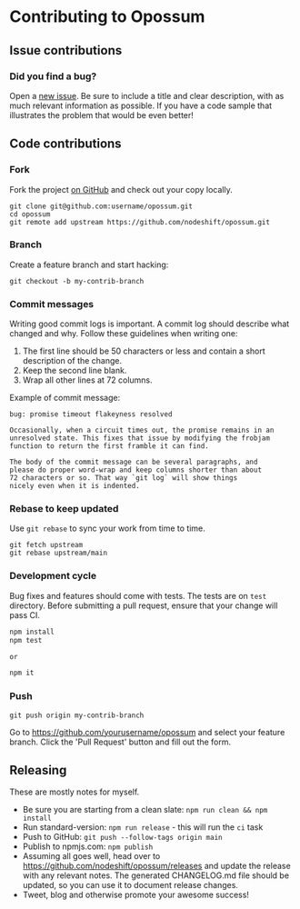 # Contributing to Opossum

## Issue contributions

### Did you find a bug?

Open a [new issue](https://github.com/nodeshift/opossum/issues/new).
Be sure to include a title and clear description, with as much relevant information
as possible. If you have a code sample that illustrates the problem that would be even better!

## Code contributions

### Fork

Fork the project [on GitHub](https://github.com/nodeshift/opossum)
and check out your copy locally.

```
git clone git@github.com:username/opossum.git
cd opossum
git remote add upstream https://github.com/nodeshift/opossum.git
```

### Branch

Create a feature branch and start hacking:

```
git checkout -b my-contrib-branch
```

### Commit messages

Writing good commit logs is important. A commit log should describe what
changed and why. Follow these guidelines when writing one:

  1. The first line should be 50 characters or less and contain a short
    description of the change.
  2. Keep the second line blank.
  3. Wrap all other lines at 72 columns.

Example of commit message:

```
bug: promise timeout flakeyness resolved

Occasionally, when a circuit times out, the promise remains in an
unresolved state. This fixes that issue by modifying the frobjam
function to return the first framble it can find.

The body of the commit message can be several paragraphs, and
please do proper word-wrap and keep columns shorter than about
72 characters or so. That way `git log` will show things
nicely even when it is indented.
```

### Rebase to keep updated

Use `git rebase` to sync your work from time to time.

```
git fetch upstream
git rebase upstream/main
```

### Development cycle

Bug fixes and features should come with tests.
The tests are on `test` directory. Before submitting a pull request,
ensure that your change will pass CI.

```sh
npm install
npm test

or

npm it
```

### Push

```
git push origin my-contrib-branch
```

Go to https://github.com/yourusername/opossum and select your feature branch.
Click the 'Pull Request' button and fill out the form.

## Releasing

These are mostly notes for myself.

  * Be sure you are starting from a clean slate: `npm run clean && npm install`
  * Run standard-version: `npm run release` - this will run the `ci` task
  * Push to GitHub: `git push --follow-tags origin main`
  * Publish to npmjs.com: `npm publish`
  * Assuming all goes well, head over to https://github.com/nodeshift/opossum/releases
    and update the release with any relevant notes. The generated CHANGELOG.md file should
    be updated, so you can use it to document release changes.
  * Tweet, blog and otherwise promote your awesome success!
